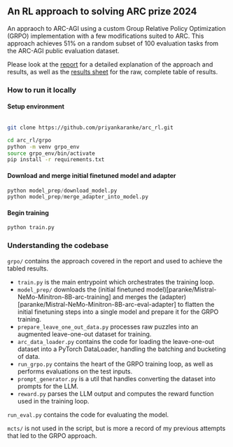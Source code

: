 ## An RL approach to solving ARC prize 2024
An appraoch to ARC-AGI using a custom Group Relative Policy Optimization (GRPO) implementation with a few modifications suited to ARC. This approach achieves 51% on a random subset of 100 
evaluation tasks from the ARC-AGI public evaluation dataset.

Please look at the [report](report.pdf) for a detailed explanation of the approach and results, as well as the [results sheet](https://docs.google.com/spreadsheets/d/1HA3Hcw2kc_Hie4cdTndIp9tajs0wxeRuElRkvt5oT08/edit?gid=1108968747#gid=1108968747) for the raw, complete table of results.

### How to run it locally
#### Setup environment
```bash

git clone https://github.com/priyankaranke/arc_rl.git

cd arc_rl/grpo
python -m venv grpo_env
source grpo_env/bin/activate
pip install -r requirements.txt
```

#### Download and merge initial finetuned model and adapter
```python
python model_prep/download_model.py
python model_prep/merge_adapter_into_model.py
```

#### Begin training
```python
python train.py
```

### Understanding the codebase
`grpo/` contains the approach covered in the report and used to achieve the tabled results.
- `train.py` is the main entrypoint which orchestrates the training loop.
- `model_prep/` downloads the (initial finetuned model)[paranke/Mistral-NeMo-Minitron-8B-arc-training] and merges the (adapter)[paranke/Mistral-NeMo-Minitron-8B-arc-eval-adapter] to flatten the initial finetuning steps into a single model and prepare it for the GRPO training.
- `prepare_leave_one_out_data.py` processes raw puzzles into an augmented leave-one-out dataset for training.
- `arc_data_loader.py` contains the code for loading the leave-one-out dataset into a PyTorch DataLoader, handling the batching and bucketing of data.
- `run_grpo.py` contains the heart of the GRPO training loop, as well as performs evaluations on the test inputs.
- `prompt_generator.py` is a util that handles converting the dataset into prompts for the LLM.
- `reward.py` parses the LLM output and computes the reward function used in the training loop.

`run_eval.py` contains the code for evaluating the model.

`mcts/` is not used in the script, but is more a record of my previous attempts that led to the GRPO approach.

